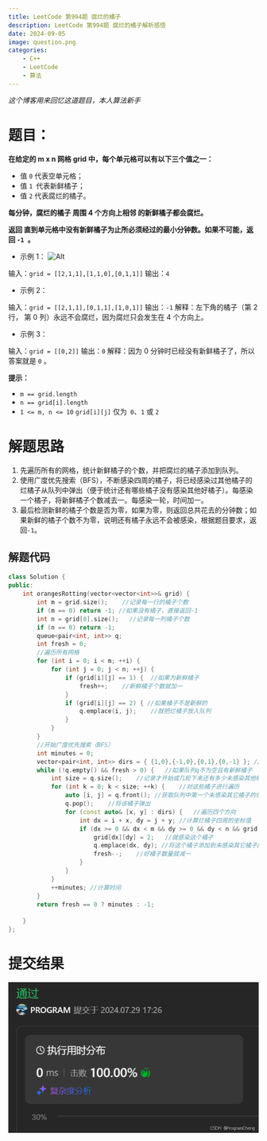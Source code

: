 ```yaml
---
title: LeetCode 第994题 腐烂的橘子
description: LeetCode 第994题 腐烂的橘子解析感悟
date: 2024-09-05
image: question.png
categories:
    - C++
    - LeetCode
    - 算法
---
```


*这个博客用来回忆这道题目，本人算法新手*
# 题目：
**在给定的 m x n 网格 grid 中，每个单元格可以有以下三个值之一：**
- 值 ``0`` 代表空单元格；
- 值 ``1 ``代表新鲜橘子；
- 值 ``2`` 代表腐烂的橘子。

**每分钟，腐烂的橘子 周围 4 个方向上相邻 的新鲜橘子都会腐烂。**

**返回 直到单元格中没有新鲜橘子为止所必须经过的最小分钟数。如果不可能，返回 ``-1 ``。**

 

- 示例 1：
![Alt](qustion.png)


输入：``grid = [[2,1,1],[1,1,0],[0,1,1]]``
输出：``4``
- 示例 2：

输入：``grid = [[2,1,1],[0,1,1],[1,0,1]]``
输出：``-1``
解释：左下角的橘子（第 2 行， 第 0 列）永远不会腐烂，因为腐烂只会发生在 4 个方向上。
- 示例 3：

输入：``grid = [[0,2]]``
输出：``0``
解释：因为 0 分钟时已经没有新鲜橘子了，所以答案就是 ``0`` 。
 

**提示：**

- ``m == grid.length``
- ``n == grid[i].length``
- ``1 <= m, n <= 10``
``grid[i][j]`` 仅为`` 0``、``1`` 或 ``2``

# 解题思路
1. 先遍历所有的网格，统计新鲜橘子的个数，并把腐烂的橘子添加到队列。
2. 使用广度优先搜索（BFS），不断感染四周的橘子，将已经感染过其他橘子的烂橘子从队列中弹出（便于统计还有哪些橘子没有感染其他好橘子）。每感染一个橘子，将新鲜橘子个数减去一。每感染一轮，时间加一。
3. 最后检测新鲜的橘子个数是否为零，如果为零，则返回总共花去的分钟数；如果新鲜的橘子个数不为零，说明还有橘子永远不会被感染，根据题目要求，返回``-1``。

## 解题代码
```cpp
class Solution {
public:
	int orangesRotting(vector<vector<int>>& grid) {
		int m = grid.size();	//记录每一行的橘子个数
		if (m == 0) return -1; //如果没有橘子，直接返回-1
		int n = grid[0].size();   //记录每一列橘子个数
		if (n == 0) return -1;
		queue<pair<int, int>> q;
		int fresh = 0;
		//遍历所有网格
		for (int i = 0; i < m; ++i) {
			for (int j = 0; j < n; ++j) {
				if (grid[i][j] == 1) {	//如果为新鲜橘子
					fresh++;	//新鲜橘子个数就加一
				}
				if (grid[i][j] == 2) { //如果橘子不是新鲜的
					q.emplace(i, j);	//就把烂橘子放入队列
				}
			}
		}
		//开始广度优先搜索（BFS）
		int minutes = 0;
		vector<pair<int, int>> dirs = { {1,0},{-1,0},{0,1},{0,-1} }; //定义四个方向
		while (!q.empty() && fresh > 0) {	//如果队列q不为空且有新鲜橘子
			int size = q.size();	//记录才开始或几轮下来还有多少未感染其他橘子的烂橘子
			for (int k = 0; k < size; ++k) {	//对这些橘子进行遍历
				auto [i, j] = q.front(); //获取队列中第一个未感染其它橘子的烂橘子
				q.pop();	//将该橘子弹出
				for (const auto& [x, y] : dirs) {	//遍历四个方向
					int dx = i + x, dy = j + y;	//计算烂橘子四周的坐标值
					if (dx >= 0 && dx < m && dy >= 0 && dy < n && grid[dx][dy] == 1) {	//如果在矩阵范围内且该橘子是好橘子（避免重复感染和越界问题）
						grid[dx][dy] = 2;	//就感染这个橘子
						q.emplace(dx, dy); //将这个橘子添加到未感染其它橘子的烂橘子的队列
						fresh--;	//好橘子数量就减一
					}
				}
			}
			++minutes; //计算时间
		}
		return fresh == 0 ? minutes : -1;

	}
};
```
# 提交结果
![结果](run.png)

